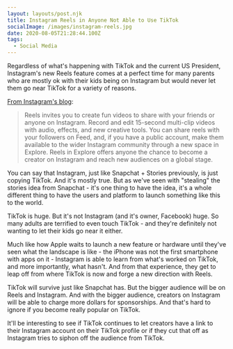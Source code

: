 ```yaml
---
layout: layouts/post.njk
title: Instagram Reels in Anyone Not Able to Use TikTok
socialImage: /images/instagram-reels.jpg
date: 2020-08-05T21:28:44.100Z
tags:
  - Social Media
---
```

Regardless of what's happening with TikTok and the current US President, Instagram's new Reels feature comes at a perfect time for many parents who are mostly ok with their kids being on Instagram but would never let them go near TikTok for a variety of reasons.

[From Instagram's blog](https://about.instagram.com/blog/announcements/introducing-instagram-reels-announcement/):

> Reels invites you to create fun videos to share with your friends or anyone on Instagram. Record and edit 15-second multi-clip videos with audio, effects, and new creative tools. You can share reels with your followers on Feed, and, if you have a public account, make them available to the wider Instagram community through a new space in Explore. Reels in Explore offers anyone the chance to become a creator on Instagram and reach new audiences on a global stage. 

You can say that Instagram, just like Snapchat + Stories previously, is just copying TikTok. And it's mostly true. But as we've seen with "stealing" the stories idea from Snapchat - it's one thing to have the idea, it's a whole different thing to have the users and platform to launch something like this to the world.

TikTok is huge. But it's not Instagram (and it's owner, Facebook) huge. So many adults are terrified to even touch TikTok - and they're definitely not wanting to let their kids go near it either.

Much like how Apple waits to launch a new feature or hardware until they've seen what the landscape is like - the iPhone was not the first smartphone with apps on it - Instagram is able to learn from what's worked on TikTok, and more importantly, what hasn't. And from that experience, they get to leap off from where TikTok is now and forge a new direction with Reels.

TikTok will survive just like Snapchat has. But the bigger audience will be on Reels and Instagram. And with the bigger audience, creators on Instagram will be able to charge more dollars for sponsorships. And that's hard to ignore if you become really popular on TikTok.

It'll be interesting to see if TikTok continues to let creators have a link to their Instagram account on their TikTok profile or if they cut that off as Instagram tries to siphon off the audience from TikTok.